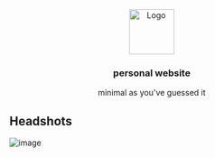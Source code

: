 <div align="center">
    <img src="https://cdn-icons-png.flaticon.com/128/785/785116.png" alt="Logo" width="80" height="80">
    <h3>personal website</h3>
    <p>minimal as you've guessed it</p>
</div>

## Headshots
![image](https://github.com/therealrinku/rinkerminal/assets/76877078/3b13a808-cd32-46b9-9adc-a96206ad5322)
